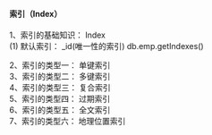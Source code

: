 #### 索引（Index）
1、索引的基础知识： Index </br>
   (1) 默认索引： _id(唯一性的索引)
       db.emp.getIndexes()
       
2、索引的类型一： 单键索引 </br>
3、索引的类型二： 多键索引 </br>
4、索引的类型三： 复合索引 </br>
5、索引的类型四： 过期索引 </br>
6、索引的类型五： 全文索引 </br>
7、索引的类型六： 地理位置索引 </br>
